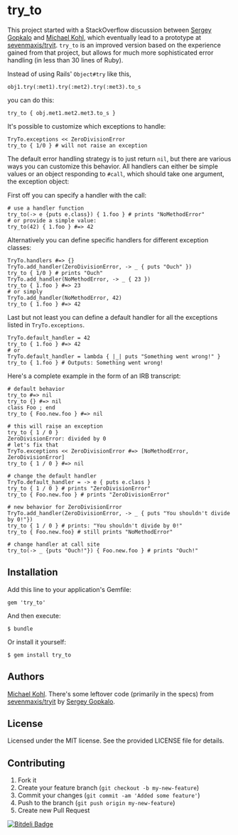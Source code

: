 # try_to

This project started with a StackOverflow discussion between [Sergey Gopkalo](https://github.com/sevenmaxis/) and [Michael Kohl](https://github.com/citizen428), which eventually lead to a prototype at [sevenmaxis/tryit](https://github.com/sevenmaxis/tryit). `try_to` is an improved version based on the experience gained from that project, but allows for much more sophisticated error handling (in less than 30 lines of Ruby).

Instead of using Rails' `Object#try` like this,

    obj1.try(:met1).try(:met2).try(:met3).to_s

you can do this:

    try_to { obj.met1.met2.met3.to_s }

It's possible to customize which exceptions to handle:

    TryTo.exceptions << ZeroDivisionError
    try_to { 1/0 } # will not raise an exception

The default error handling strategy is to just return `nil`, but there are various ways you can customize this behavior. All handlers can either be simple values or an object responding to `#call`, which should take one argument, the exception object:

First off you can specify a handler with the call:

    # use a handler function
    try_to(-> e {puts e.class}) { 1.foo } # prints "NoMethodError"
    # or provide a simple value:
    try_to(42) { 1.foo } #=> 42

Alternatively you can define specific handlers for different exception classes:

    TryTo.handlers #=> {}
    TryTo.add_handler(ZeroDivisionError, -> _ { puts "Ouch" })
    try_to { 1/0 } # prints "Ouch"
    TryTo.add_handler(NoMethodError, -> _ { 23 })
    try_to { 1.foo } #=> 23
    # or simply
    TryTo.add_handler(NoMethodError, 42)
    try_to { 1.foo } #=> 42

 Last but not least you can define a default handler for all the exceptions listed in `TryTo.exceptions`.

    TryTo.default_handler = 42
    try_to { 1.foo } #=> 42
    # or
    TryTo.default_handler = lambda { |_| puts "Something went wrong!" }
    try_to { 1.foo } # Outputs: Something went wrong!

Here's a complete example in the form of an IRB transcript:

    # default behavior
    try_to #=> nil
    try_to {} #=> nil
    class Foo ; end
    try_to { Foo.new.foo } #=> nil

    # this will raise an exception
    try_to { 1 / 0 }
    ZeroDivisionError: divided by 0
    # let's fix that
    TryTo.exceptions << ZeroDivisionError #=> [NoMethodError, ZeroDivisionError]
    try_to { 1 / 0 } #=> nil

    # change the default handler
    TryTo.default_handler = -> e { puts e.class }
    try_to { 1 / 0 } # prints "ZeroDivisionError"
    try_to { Foo.new.foo } # prints "ZeroDivisionError"

    # new behavior for ZeroDivisionError
    TryTo.add_handler(ZeroDivisionError, -> _ { puts "You shouldn't divide by 0!"})
    try_to { 1 / 0 } # prints: "You shouldn't divide by 0!"
    try_to { Foo.new.foo} # still prints "NoMethodError"

    # change handler at call site
    try_to(-> _ {puts "Ouch!"}) { Foo.new.foo } # prints "Ouch!"

## Installation

Add this line to your application's Gemfile:

    gem 'try_to'

And then execute:

    $ bundle

Or install it yourself:

    $ gem install try_to

## Authors

[Michael Kohl](https://github.com/citizen428). There's some leftover code (primarily in the specs) from [sevenmaxis/tryit](https://github.com/sevenmaxis/tryit) by [Sergey Gopkalo](https://github.com/sevenmaxis/).

## License

Licensed under the MIT license. See the provided LICENSE file for details.

## Contributing

1. Fork it
2. Create your feature branch (`git checkout -b my-new-feature`)
3. Commit your changes (`git commit -am 'Added some feature'`)
4. Push to the branch (`git push origin my-new-feature`)
5. Create new Pull Request


[![Bitdeli Badge](https://d2weczhvl823v0.cloudfront.net/citizen428/try_to/trend.png)](https://bitdeli.com/free "Bitdeli Badge")

